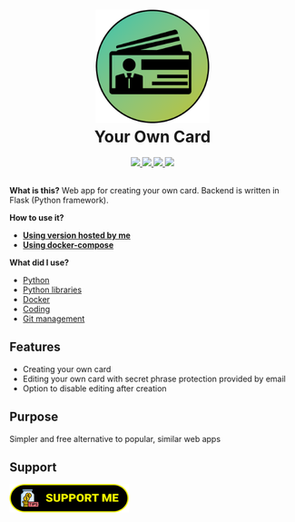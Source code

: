 <h1 align = 'center'>
    <img 
        src = '/assets/icon.png' 
        height = '200' 
        width = '200' 
        alt = 'Icon' 
    />
    <br>
    Your Own Card
    <br>
</h1>

<div align = 'center'>
    <a href = 'https://github.com/jedrzejme/YourOwnCard/'>
        <img src = 'https://img.shields.io/github/stars/jedrzejme/YourOwnCard?style=for-the-badge&color=%23cfb002'/>
    </a>
    <a href = 'https://github.com/jedrzejme/YourOwnCard/tags'>
        <img src = 'https://img.shields.io/github/v/tag/jedrzejme/YourOwnCard?style=for-the-badge&label=version'/>
    </a>
    <a href = 'https://github.com/jedrzejme/YourOwnCard/issues'>
        <img src = 'https://img.shields.io/github/issues/jedrzejme/YourOwnCard?style=for-the-badge&color=%23ff6f00'/>
    </a>
    <a href = 'https://github.com/jedrzejme/YourOwnCard/pulls'>
        <img src = 'https://img.shields.io/github/issues-pr/jedrzejme/YourOwnCard?style=for-the-badge'/>
    </a>
</div>

<br>

**What is this?** Web app for creating your own card. Backend is written in Flask (Python framework).

**How to use it?**
* [**Using version hosted by me**](https://your-own-card.jbs.ovh)
* [**Using docker-compose**](https://github.com/jedrzejme/DynamicDNSUsingCloudflare/#using-docker-compose-to-run-dynamic-dns-using-cloudflare)

**What did I use?**
* [Python](https://www.python.org/)
* [Python libraries](/requirements.txt)
* [Docker](https://www.docker.com/)
* [Coding](https://code.visualstudio.com/)
* [Git management](https://desktop.github.com/)

## Features
* Creating your own card
* Editing your own card with secret phrase protection provided by email
* Option to disable editing after creation

## Purpose
Simpler and free alternative to popular, similar web apps

## Support
<p><a href="https://support.jedrzej.me/" target="_blank"> <img align="left" src="https://raw.githubusercontent.com/jedrzejme/jedrzejme/main/assets/supportme.svg" height="50" width="210" alt="jedrzejme" /></a></p>